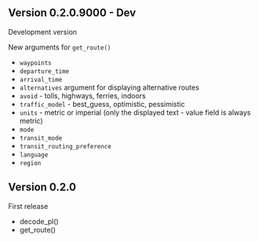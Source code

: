 
## Version 0.2.0.9000 - Dev

Development version

New arguments for `get_route()` 

* `waypoints`
* `departure_time` 
* `arrival_time`
* `alternatives` argument for displaying alternative routes
* `avoid` - tolls, highways, ferries, indoors
* `traffic_model` - best_guess, optimistic, pessimistic
* `units` - metric or imperial (only the displayed text - value field is always metric)
* `mode`
* `transit_mode`
* `transit_routing_preference`
* `language`
* `region`


## Version 0.2.0

First release

* decode_pl()
* get_route()
